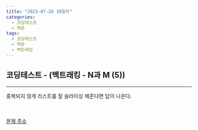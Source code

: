 ```yaml
---
title: "2023-07-26 10일차"
categories:
  - 코딩테스트
  - 백준
tags:
  - 코딩테스트
  - 백준
  - 백트래킹
---
```

<h2>코딩테스트 - (백트래킹 - N과 M (5))</h2>

---
<script src="https://gist.github.com/harimyong/b0f2ee15cba0905fe0af83a8b749ce10.js"></script>
<p>중복되지 않게 리스트를 잘 슬라이싱 해준다면 답이 나온다.</p>

<br><br>
<a href="https://www.acmicpc.net/problem/15654">문제 주소<a>
